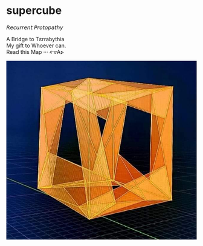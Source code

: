 # supercube
𝘙𝘦𝘤𝘶𝘳𝘳𝘦𝘯𝘵 𝘗𝘳𝘰𝘵𝘰𝘱𝘢𝘵𝘩𝘺

A Bridge to Tεrrabythia  <br>
My gift to Whoever can. <br>
Read this Map ··· 𐤀⦡A⦠  <br>


![](supercube.jpg)

